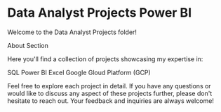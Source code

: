 # Data Analyst Projects Power BI
Welcome to the Data Analyst Projects folder!

About Section

Here you'll find a collection of projects showcasing my expertise in:

SQL
Power BI
Excel
Google Gloud Platform (GCP)

Feel free to explore each project in detail. If you have any questions or would like to discuss any aspect of these projects further, please don't hesitate to reach out. Your feedback and inquiries are always welcome!

